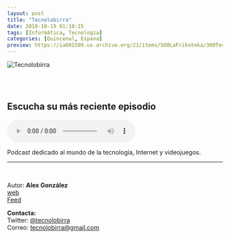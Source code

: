 ```yaml
---
layout: post
title: "Tecnolobirra"
date: 2018-10-19 01:10:15
tags: [Informática, Tecnología]
categories: [Quincenal, Espana]
preview: https://ia601509.us.archive.org/21/items/500LaFrikoteka/300Tecnolobirra-AlexGonzalez.jpg
---
```


![Tecnolobirra](https://ia601509.us.archive.org/21/items/500LaFrikoteka/400Tecnolobirra-AlexGonzalez.jpg)

<br/>
<br/>

## Escucha su más reciente episodio

<!--reproductor-feed=http://www.ivoox.com/tecnolobirra_fg_f1411264_filtro_1.xml-->
<!--reproductor-start-->
<audio id="audio" preload="auto" controls="" src="http://www.ivoox.com/tecnolobirra-3x03-la-has-liado_mf_29144556_feed_1.mp3"></audio>
<!--reproductor-end-->

Podcast dedicado al mundo de la tecnología, Internet y videojuegos.

_ _ _

<br>

Autor: **Alex González**  
[web](https://www.ivoox.com/podcast-tecnolobirra_sq_f1411264_1.html)  
[Feed](http://www.ivoox.com/tecnolobirra_fg_f1411264_filtro_1.xml)  



**Contacta:**  
Twitter: [@tecnolobirra](https://twitter.com/tecnolobirra)  
Correo: [tecnolobirra@gmail.com](mailto:tecnolobirra@gmail.com)  

